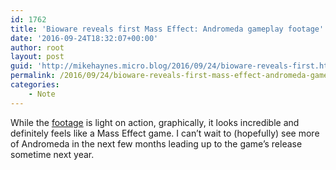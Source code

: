 ```yaml
---
id: 1762
title: 'Bioware reveals first Mass Effect: Andromeda gameplay footage'
date: '2016-09-24T18:32:07+00:00'
author: root
layout: post
guid: 'http://mikehaynes.micro.blog/2016/09/24/bioware-reveals-first.html'
permalink: /2016/09/24/bioware-reveals-first-mass-effect-andromeda-gameplay-footage/
categories:
    - Note
---
```


While the [footage](https://youtu.be/t1hBNALUk4w) is light on action, graphically, it looks incredible and definitely feels like a Mass Effect game. I can’t wait to (hopefully) see more of Andromeda in the next few months leading up to the game’s release sometime next year.